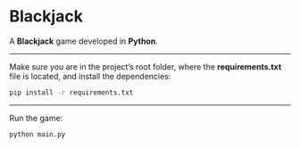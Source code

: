 # Blackjack

A **Blackjack** game developed in **Python**.

---

Make sure you are in the project’s root folder, where the **requirements.txt** file is located, and install the dependencies:
```bash
pip install -r requirements.txt
```

---

Run the game:
```bash
python main.py
```

